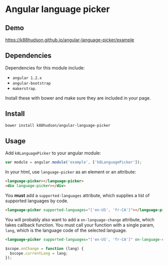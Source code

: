 # Angular language picker

## Demo

https://k88hudson.github.io/angular-language-picker/example

## Dependencies

Dependencies for this module include:

* `angular 1.2.x`
* `angular-bootstrap`
* `makerstrap`.

Install these with bower and make sure they are included in your page.

## Install

```bash
bower install k88hudson/angular-language-picker
```

## Usage

Add `k8LanguagePicker` to your angular module:

```js
var module = angular.module('example', ['k8LanguagePicker']);
```

In your html, use `language-picker` as an element or an attribute:

```html
<language-picker></language-picker>
<div language-picker></div>
```

You **must** add a `supported-languages` attribute, which supplies a list of supported languages by code.

```html
<language-picker supported-languages="['en-US', 'fr-CA']"></language-picker>
```

You will probably also want to add a `on-language-change` attribute, which takes callback function. You must call your function with a single param, `lang`, which is the language code of the selected language.

```html
<language-picker supported-languages="['en-US', 'fr-CA']" on-language-change="onChange(lang)"></language-picker>
```

```js
$scope.onChange = function (lang) {
  $scope.currentLang = lang;
});
```
